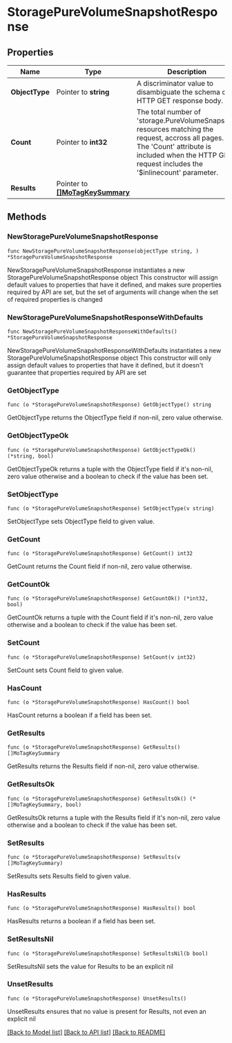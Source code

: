 # StoragePureVolumeSnapshotResponse

## Properties

Name | Type | Description | Notes
------------ | ------------- | ------------- | -------------
**ObjectType** | Pointer to **string** | A discriminator value to disambiguate the schema of a HTTP GET response body. | 
**Count** | Pointer to **int32** | The total number of &#39;storage.PureVolumeSnapshot&#39; resources matching the request, accross all pages. The &#39;Count&#39; attribute is included when the HTTP GET request includes the &#39;$inlinecount&#39; parameter. | [optional] 
**Results** | Pointer to [**[]MoTagKeySummary**](MoTagKeySummary.md) |  | [optional] 

## Methods

### NewStoragePureVolumeSnapshotResponse

`func NewStoragePureVolumeSnapshotResponse(objectType string, ) *StoragePureVolumeSnapshotResponse`

NewStoragePureVolumeSnapshotResponse instantiates a new StoragePureVolumeSnapshotResponse object
This constructor will assign default values to properties that have it defined,
and makes sure properties required by API are set, but the set of arguments
will change when the set of required properties is changed

### NewStoragePureVolumeSnapshotResponseWithDefaults

`func NewStoragePureVolumeSnapshotResponseWithDefaults() *StoragePureVolumeSnapshotResponse`

NewStoragePureVolumeSnapshotResponseWithDefaults instantiates a new StoragePureVolumeSnapshotResponse object
This constructor will only assign default values to properties that have it defined,
but it doesn't guarantee that properties required by API are set

### GetObjectType

`func (o *StoragePureVolumeSnapshotResponse) GetObjectType() string`

GetObjectType returns the ObjectType field if non-nil, zero value otherwise.

### GetObjectTypeOk

`func (o *StoragePureVolumeSnapshotResponse) GetObjectTypeOk() (*string, bool)`

GetObjectTypeOk returns a tuple with the ObjectType field if it's non-nil, zero value otherwise
and a boolean to check if the value has been set.

### SetObjectType

`func (o *StoragePureVolumeSnapshotResponse) SetObjectType(v string)`

SetObjectType sets ObjectType field to given value.


### GetCount

`func (o *StoragePureVolumeSnapshotResponse) GetCount() int32`

GetCount returns the Count field if non-nil, zero value otherwise.

### GetCountOk

`func (o *StoragePureVolumeSnapshotResponse) GetCountOk() (*int32, bool)`

GetCountOk returns a tuple with the Count field if it's non-nil, zero value otherwise
and a boolean to check if the value has been set.

### SetCount

`func (o *StoragePureVolumeSnapshotResponse) SetCount(v int32)`

SetCount sets Count field to given value.

### HasCount

`func (o *StoragePureVolumeSnapshotResponse) HasCount() bool`

HasCount returns a boolean if a field has been set.

### GetResults

`func (o *StoragePureVolumeSnapshotResponse) GetResults() []MoTagKeySummary`

GetResults returns the Results field if non-nil, zero value otherwise.

### GetResultsOk

`func (o *StoragePureVolumeSnapshotResponse) GetResultsOk() (*[]MoTagKeySummary, bool)`

GetResultsOk returns a tuple with the Results field if it's non-nil, zero value otherwise
and a boolean to check if the value has been set.

### SetResults

`func (o *StoragePureVolumeSnapshotResponse) SetResults(v []MoTagKeySummary)`

SetResults sets Results field to given value.

### HasResults

`func (o *StoragePureVolumeSnapshotResponse) HasResults() bool`

HasResults returns a boolean if a field has been set.

### SetResultsNil

`func (o *StoragePureVolumeSnapshotResponse) SetResultsNil(b bool)`

 SetResultsNil sets the value for Results to be an explicit nil

### UnsetResults
`func (o *StoragePureVolumeSnapshotResponse) UnsetResults()`

UnsetResults ensures that no value is present for Results, not even an explicit nil

[[Back to Model list]](../README.md#documentation-for-models) [[Back to API list]](../README.md#documentation-for-api-endpoints) [[Back to README]](../README.md)


